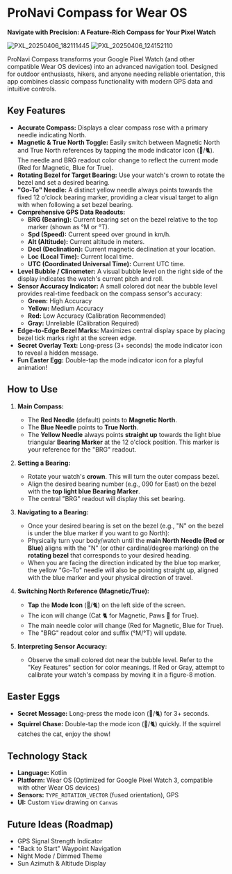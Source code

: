 # ProNavi Compass for Wear OS

**Navigate with Precision: A Feature-Rich Compass for Your Pixel Watch**

![PXL_20250406_182111445](https://github.com/user-attachments/assets/a3d6b1aa-3940-434d-b3b9-5f9453deb1e4)
![PXL_20250406_124152110](https://github.com/user-attachments/assets/a20b2a29-474e-4036-bc27-ce80ed535ecd)

ProNavi Compass transforms your Google Pixel Watch (and other compatible Wear OS devices) into an advanced navigation tool. Designed for outdoor enthusiasts, hikers, and anyone needing reliable orientation, this app combines classic compass functionality with modern GPS data and intuitive controls.

## Key Features

*   **Accurate Compass:** Displays a clear compass rose with a primary needle indicating North.
*   **Magnetic & True North Toggle:** Easily switch between Magnetic North and True North references by tapping the mode indicator icon (🐾/🐈). The needle and BRG readout color change to reflect the current mode (Red for Magnetic, Blue for True).
*   **Rotating Bezel for Target Bearing:** Use your watch's crown to rotate the bezel and set a desired bearing.
*   **"Go-To" Needle:** A distinct yellow needle always points towards the fixed 12 o'clock bearing marker, providing a clear visual target to align with when following a set bezel bearing.
*   **Comprehensive GPS Data Readouts:**
    *   **BRG (Bearing):** Current bearing set on the bezel relative to the top marker (shown as °M or °T).
    *   **Spd (Speed):** Current speed over ground in km/h.
    *   **Alt (Altitude):** Current altitude in meters.
    *   **Decl (Declination):** Current magnetic declination at your location.
    *   **Loc (Local Time):** Current local time.
    *   **UTC (Coordinated Universal Time):** Current UTC time.
*   **Level Bubble / Clinometer:** A visual bubble level on the right side of the display indicates the watch's current pitch and roll.
*   **Sensor Accuracy Indicator:** A small colored dot near the bubble level provides real-time feedback on the compass sensor's accuracy:
    *   **Green:** High Accuracy
    *   **Yellow:** Medium Accuracy
    *   **Red:** Low Accuracy (Calibration Recommended)
    *   **Gray:** Unreliable (Calibration Required)
*   **Edge-to-Edge Bezel Marks:** Maximizes central display space by placing bezel tick marks right at the screen edge.
*   **Secret Overlay Text:** Long-press (3+ seconds) the mode indicator icon to reveal a hidden message.
*   **Fun Easter Egg:** Double-tap the mode indicator icon for a playful animation!

## How to Use

1.  **Main Compass:**
    *   The **Red Needle** (default) points to **Magnetic North**.
    *   The **Blue Needle** points to **True North**.
    *   The **Yellow Needle** always points **straight up** towards the light blue triangular **Bearing Marker** at the 12 o'clock position. This marker is your reference for the "BRG" readout.

2.  **Setting a Bearing:**
    *   Rotate your watch's **crown**. This will turn the outer compass bezel.
    *   Align the desired bearing number (e.g., 090 for East) on the bezel with the **top light blue Bearing Marker**.
    *   The central "BRG" readout will display this set bearing.

3.  **Navigating to a Bearing:**
    *   Once your desired bearing is set on the bezel (e.g., "N" on the bezel is under the blue marker if you want to go North):
    *   Physically turn your body/watch until the **main North Needle (Red or Blue)** aligns with the "N" (or other cardinal/degree marking) on the **rotating bezel** that corresponds to your desired heading.
    *   When you are facing the direction indicated by the blue top marker, the yellow "Go-To" needle will also be pointing straight up, aligned with the blue marker and your physical direction of travel.

4.  **Switching North Reference (Magnetic/True):**
    *   **Tap** the **Mode Icon** (🐾/🐈) on the left side of the screen.
    *   The icon will change (Cat 🐈 for Magnetic, Paws 🐾 for True).
    *   The main needle color will change (Red for Magnetic, Blue for True).
    *   The "BRG" readout color and suffix (°M/°T) will update.

5.  **Interpreting Sensor Accuracy:**
    *   Observe the small colored dot near the bubble level. Refer to the "Key Features" section for color meanings. If Red or Gray, attempt to calibrate your watch's compass by moving it in a figure-8 motion.

## Easter Eggs

*   **Secret Message:** Long-press the mode icon (🐾/🐈) for 3+ seconds.
*   **Squirrel Chase:** Double-tap the mode icon (🐾/🐈) quickly. If the squirrel catches the cat, enjoy the show!

## Technology Stack

*   **Language:** Kotlin
*   **Platform:** Wear OS (Optimized for Google Pixel Watch 3, compatible with other Wear OS devices)
*   **Sensors:** `TYPE_ROTATION_VECTOR` (fused orientation), GPS
*   **UI:** Custom `View` drawing on `Canvas`

## Future Ideas (Roadmap)

*   GPS Signal Strength Indicator
*   "Back to Start" Waypoint Navigation
*   Night Mode / Dimmed Theme
*   Sun Azimuth & Altitude Display






